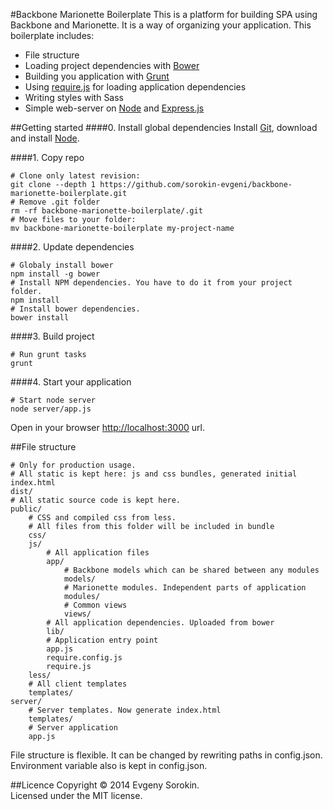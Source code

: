 #Backbone Marionette Boilerplate
This is a platform for building SPA using Backbone and Marionette. It is a way of organizing your application. This boilerplate includes: 
- File structure
- Loading project dependencies with [Bower](http://bower.io/)
- Building you application with [Grunt](http://gruntjs.com/)
- Using [require.js](http://requirejs.org/) for loading application dependencies
- Writing styles with Sass
- Simple web-server on [Node](http://nodejs.org/) and [Express.js](http://expressjs.com/)
 
##Getting started
####0. Install global dependencies
Install [Git](http://git-scm.com/book/en/v2/Getting-Started-Installing-Git), download and install [Node](http://nodejs.org/download/). 

####1. Copy repo

    # Clone only latest revision:
    git clone --depth 1 https://github.com/sorokin-evgeni/backbone-marionette-boilerplate.git
    # Remove .git folder
    rm -rf backbone-marionette-boilerplate/.git 
    # Move files to your folder:
    mv backbone-marionette-boilerplate my-project-name
    
####2. Update dependencies

    # Globaly install bower
    npm install -g bower
    # Install NPM dependencies. You have to do it from your project folder.
    npm install
    # Install bower dependencies.
    bower install
    
####3. Build project

    # Run grunt tasks
    grunt
    
####4. Start your application

    # Start node server
    node server/app.js
    
Open in your browser [http://localhost:3000](http://localhost:3000) url.

##File structure

    # Only for production usage. 
    # All static is kept here: js and css bundles, generated initial index.html
    dist/
    # All static source code is kept here.
    public/
        # CSS and compiled css from less. 
        # All files from this folder will be included in bundle
        css/
        js/
            # All application files
            app/
                # Backbone models which can be shared between any modules
                models/
                # Marionette modules. Independent parts of application
                modules/
                # Common views
                views/
            # All application dependencies. Uploaded from bower
            lib/
            # Application entry point
            app.js
            require.config.js
            require.js
        less/
        # All client templates
        templates/
    server/
        # Server templates. Now generate index.html
        templates/
        # Server application
        app.js
        
File structure is flexible. It can be changed by rewriting paths in config.json.   
Environment variable also is kept in config.json.

##Licence
Copyright © 2014 Evgeny Sorokin.    
Licensed under the MIT license.